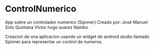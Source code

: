 # ControlNumerico
App sobre un controlador numerico (Sipnner)
Creado por:
  José Manuel Soto Quintana
  Victor hugo suarez Nambo
  
Creacion de una aplicacion usando un widget de android studio llamado Spinner para representar un control de numeros.
